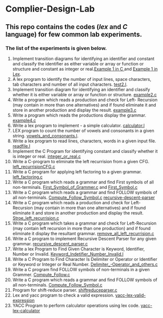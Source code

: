 # Complier-Design-Lab
##  This repo contains the codes (*lex* and *C* language) for few common lab experiments.
### The list of the experiments is given below.
1. Implement transition diagrams for identifying an identifier and constant and classify the identifier as either variable or array or function or structure and constant as integer or real.[Example 1 in C ](https://github.com/SaketJNU/Complier-Design-Lab/blob/main/codes/example1.c) and [Example 1 in Lex](https://github.com/SaketJNU/Complier-Design-Lab/blob/main/codes/exp1.l).
2. A lex program to identify the number of input lines, space characters, tab characters and number of all input characters. [test2.l](https://github.com/SaketJNU/Complier-Design-Lab/blob/main/codes/test2.l).
3. Implement transition diagram for identifying an identifier and classify whether it is either variable or array or function or structure. [example2.c](https://github.com/SaketJNU/Complier-Design-Lab/blob/main/codes/example2.c)
4. Write a program which reads a production and check for Left- Recursion (may contain in more than one alternatives) and if found eliminate it and store in another production and display the result. [example3.c](https://github.com/SaketJNU/Complier-Design-Lab/blob/main/codes/example3.c)
5. Write a program which reads the productions  display the grammar. [example4.c](https://github.com/SaketJNU/Complier-Design-Lab/blob/main/codes/example4.c)
6. Write a lex program to implement  - a simple calculator. [calculator.l](https://github.com/SaketJNU/Complier-Design-Lab/blob/main/codes/calculator.l)
7. LEX program to count the number of vowels and consonants in a given string. [vowels_and_consonants.l](https://github.com/SaketJNU/Complier-Design-Lab/blob/main/codes/vowels_and_consonants.l).
8. Write a lex program to read lines, characters, words in a given input file. [readfile.l](https://github.com/SaketJNU/Complier-Design-Lab/blob/main/codes/readfile.l)
9. Implement the C Program for identifying constant and classify whether it is integer or real. [integer_or_real.c](https://github.com/SaketJNU/Complier-Design-Lab/blob/main/codes/integer_or_real.c)
10. Write a C-program to eliminate the left recurrision from a given CFG. [left_recurrisionCFG.c](https://github.com/SaketJNU/Complier-Design-Lab/blob/main/codes/left_recurrisionCFG.c)
11. Write a C program for applying left factoring to a given grammar. [left_factoring.c](https://github.com/SaketJNU/Complier-Design-Lab/blob/main/codes/left_factoring.c)
12. Write a C program which reads a grammar and find First symbols of all non-terminals. [First_Symbol_of_Grammer.c](https://github.com/SaketJNU/Complier-Design-Lab/blob/main/codes/First_Symbol_of_Grammer.c) and [First_Symbol.c](https://github.com/SaketJNU/Complier-Design-Lab/blob/main/codes/First_Symbol.c)
13. Write a C program which reads a grammar and find FOLLOW symbols of all non-terminals. [Compute_Follow_Symbol.c](https://github.com/SaketJNU/Complier-Design-Lab/blob/main/codes/Compute_Follow_Symbol.c) [recursive-descent-parser](https://github.com/SaketJNU/Complier-Design-Lab/tree/main/codes/recursive-descent-parser)
14. Write a C program which reads a production and check for Left-Recursion (may contain in more than one alternatives) and if found eliminate it and store in another production and display the result. [Stroe_left_recurrision.c](https://github.com/SaketJNU/Complier-Design-Lab/blob/main/codes/Stroe_left_recurrision.c)
15. Write a C program which takes a grammar and check for Left-Recursion (may contain left recursion in more than one production) and if found eliminate it display the resultant grammar. [remove_all_left_recurrision.c](https://github.com/SaketJNU/Complier-Design-Lab/blob/main/codes/remove_all_left_recurrision.c)
16. Write a C program to implement Recursive Descent Parser for any given grammar. [recursive_descent_parser.c](https://github.com/SaketJNU/Complier-Design-Lab/blob/main/codes/recursive_descent_parser.c)
17. Write a lex Program to Find Given Character is Keyword, Identifier, Number or 
Invalid. [Keyword_Indetifier_Number_Invalid.l](https://github.com/SaketJNU/Complier-Design-Lab/blob/main/codes/Keyword_Indetifier_Number_Invalid.l)
18. Write a C Program to Find Character Is Delimiter or Operator or Identifier or Keyword or 
Integer or Real Number.  [Delimiter_-Operator_and_others.c](https://github.com/SaketJNU/Complier-Design-Lab/blob/main/codes/Delimiter_-Operator_and_others.c)
19. Write a C program find FOLLOW symbols of non-terminals in a given Grammer. [Compute_Follow.c](https://github.com/SaketJNU/Complier-Design-Lab/blob/main/codes/Compute_Follow.c)
20. Write a C program which reads a grammar and find FOLLOW symbols of all non-terminals. [Compute_Follow_Symbol.c](https://github.com/SaketJNU/Complier-Design-Lab/blob/main/codes/Compute_Follow_Symbol.c)
21. Program for shift-reduce parser. [shiftreduceparser.c](https://github.com/SaketJNU/Complier-Design-Lab/blob/main/codes/shift-reduce-parser/)
22. Lex and yacc program to check a valid expression. [yacc-lex-valid-expression](https://github.com/SaketJNU/Complier-Design-Lab/tree/main/codes/yacc-lex-valid-expression)
23. YACC Program to perform calculator operations using lex code. [yacc-lex-calculator](https://github.com/SaketJNU/Complier-Design-Lab/tree/main/codes/yacc-lex-calculator)
